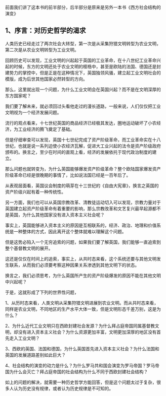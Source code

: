 <p data-pid="NPoLkmN4">前面我们讲了这本书的前半部分，后半部分是原来是另外一本书《西方社会结构的演变》</p><h2>1、序言：对历史哲学的渴求</h2><p data-pid="RHf6vqTb">人类历史已经走过了两次社会大转型，第一次是从采集狩猎文明转型为农业文明，第二次是从农业文明转型为工业文明。</p><p data-pid="q3A6NK0k">回顾历史可以发现，工业文明的兴起起于英国的工业革命，在十八世纪工业革命兴起的时候，东方的文明还处于农业文明的桎梏中，甚至是欧陆的法国、德国还是封建势力的掌控中，但是正是在这种情况下，英国独领风骚，建立起工业文明社会的模版，成为后世其他国家必然转型的方向。</p><p data-pid="jWp-ZOwz">那么，这里就出现一个问题，为什么工业文明会在英国兴起？而不是在文明深厚的东方国家呢？</p><p data-pid="-cFYosLd">我们要了解未来，就必须回过头看他走过的漫长道路，一般来说，人们仅仅把工业文明视为一个经济发展问题。</p><p data-pid="d4KMck-W">流行的观点看来，十七世纪英国的商品经济已经极其发达，圈地运动破坏了小农经济，为工业经济的腾飞奠定了基础。</p><p data-pid="WzVzqMa7">但是仔细审查可以发现，英国十七世纪完成了资产阶级革命，而工业革命实在十八世纪，也就是说一系列迫使小农经济瓦解，促进大工业兴起的法令是资产阶级政府颁布的。换言之，至少在时间的直观上看，经济的发展依托于现代政治制度的建立。</p><p data-pid="jbHVM4_E">那么问题也就转变为，为什么英国能够爆发资产阶级革命？整个欧陆国家爆发资产阶级革命已经是很晚期的事情了，比如说法国已经是一百年后了。</p><p data-pid="-n25y37L">从表观层面看，英国议会制度的萌芽在十三世纪的《自由大宪章》，换言之英国的资产阶级兴起有着一种传统性。</p><p data-pid="I6I8Elt0">另一方面，我们也可以从英国宗教改革、清教徒运动切入可以发现，宗教力量对于英国建立起资产阶级革命有着重要的影响，那么宗教改革和文艺复兴最早起源都不是英国，为什么其他国家没有进入资本主义社会呢？</p><p data-pid="z0U4k-KX">事实上，英国能够进入资本主义的原因是互相联系的，经济、政治、地理和价值系统是一种整体的方式，因此离开这个整体就难以理解这个问题。</p><p data-pid="iPW31fWK">但是这势必陷入一个无穷追索的问题，如果我们要了解英国，我们能够一直追索到整个基督教文明的展开。</p><p data-pid="1k8d9dM0">这还是仅仅在时间上的追索，事实上，从共时态来看，这个系统还要与其他文明发生联系，从而我们必须要考察这种因果关系渗透到其他文明下的状态。</p><p data-pid="X5fWKnf-">换言之，我们必须思考，为什么英国所产生的资产阶级爆发的原因不能在其他文明中兴起呢？</p><p data-pid="7gtzd5-G">于是，这就形成了下列的世界性问题，</p><p data-pid="waoJysY8">1、从历时态来看，人类文明从采集狩猎文明进展到农业文明。而从共时态来看，同样是农业文明，不同地区的生产水平大体一致，但是文明形态千差万别，这是为什么？</p><p data-pid="AXpIGqid">2、为什么近代工业文明只在西欧封建社会发源？为什么拜占庭帝国同属基督教文明，却没有进入资本主义社会？为什么资源更加丰富，文明更加深厚的地区没有首先走入工业文明？</p><p data-pid="vu6CwafX">3、西欧的英国、法国和德国，为什么英国首先进入资本主义社会？为什么法国和英国的发展道路差别如此巨大？</p><p data-pid="_zs62jwa">4、社会结构的演变的动力是什么？为什么罗马共和国会演变为罗马帝国？罗马帝国为什么会灭亡？拜占庭帝国的社会结构为什么不同于西欧封建社会结构？</p><p data-pid="xO1zMex0">如上的问题的解决，就需要一种历史哲学方能回答，但是这个问题太过于复杂，很多人认为历史没有规律，或者认为历史规律是不可知的。</p><p></p>